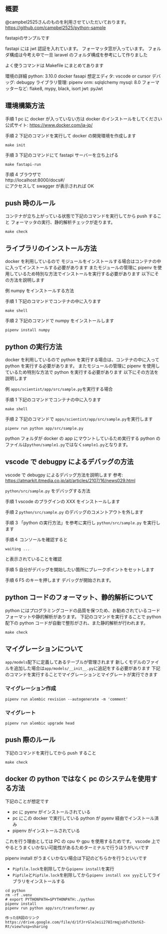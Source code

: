 ## 概要
@campbel2525さんのものを利用させていただいております。
https://github.com/campbel2525/python-sample


fastapiのサンプルです  

fastapi には jwt 認証を入れています。
フォーマッタ窓が入っています。
フォルダ構成は今考え中で一旦 laravel のフォルダ構成を参考にして作りました

よく使うコマンドは Makefile にまとめてあります

環境の詳細
python: 3.10.0
docker
fasapi
想定エディタ: vscode or cursor
デバッグ: debugpy
ライブラリ管理: pipenv
orm: sqlqlchemy
mysql: 8.0
フォーマッターなど: flake8, mypy, black, isort
jwt: pyJwt

## 環境構築方法

手順 1
pc に docker が入っていない方は docker のインストールをしてください
公式サイト: https://www.docker.com/ja-jp/

手順 2
下記のコマンドを実行して docker の開発環境を作成します

```
make init
```

手順 3
下記のコマンドにて fastapi サーバーを立ち上げる

```
make fastapi-run
```

手順 4
ブラウザで  
http://localhost:8000/docs#/  
にアクセスして swagger が表示されれば OK

## push 時のルール

コンテナが立ち上がっている状態で下記のコマンドを実行してから push すること
フォーマッタの実行、静的解析チェックが走ります。

```
make check
```

## ライブラリのインストール方法

docker を利用しているので モジュールをインストールする場合はコンテナの中に入ってインストールする必要があります
またモジュールの管理に pipenv を使用しているため特別な方法でインストールを実行する必要があります
以下にその方法を説明します

例
numpy をインストールする方法

手順 1
下記のコマンドでコンテナの中に入ります


```
make shell
```

手順 2
下記のコマンドで numpy をインストールします

```
pipenv install numpy
```

## python の実行方法

docker を利用しているので python を実行する場合は、コンテナの中に入って python を実行する必要があります。
またモジュールの管理に pipenv を使用しているため特別な方法で python を実行する必要があります
以下にその方法を説明します

例
`apps/scientist/app/src/sample.py`を実行する場合

手順 1
下記のコマンドでコンテナの中に入ります

```
make shell
```

手順 2
下記のコマンドで `apps/scientist/app/src/sample.py`を実行します

```
pipenv run python app/src/sample.py
```

python フォルダが docker の app にマウントしているため実行する python のファイルは`python/sample1.py`ではなく`sample1.py`となります。

## vscode で debugpy によるデバッグの方法

vscode で debugpy によるデバッグ方法を説明します
参考: https://atmarkit.itmedia.co.jp/ait/articles/2107/16/news029.html

`python/src/sample.py` をデバッグする方法

手順 1
vscode のプラグインの XXX をインストールします

手順 2
`python/src/sample.py` のデバッグのコメントアウトを外します

手順 3
「python の実行方法」を参考に実行し `python/src/sample.py` を実行します

手順４
コンソールを確認すると

```
waiting ...
```

と表示されていることを確認

手順 5
自分がデバッグを開始したい箇所にブレークポイントをセットします

手順 6
F5 のキーを押します
デバッグが開始されます。

## python コードのフォーマット、静的解析について

python にはプログラミングコードの品質を保つため、お勧めされているコードフォーマットや静的解析があります。
下記のコマンドを実行することで python 配下の python コードが自動で整形がされ、また静的解析が行われます。

```
make check
```

## マイグレーションについて

`app/models`配下に定義してあるテーブルが管理されます
新しくモデルのファイルを追加した場合は`app/models/__init__.py`に追記をする必要があります
下記のコマンドを実行することでマイグレーションとマイグレートが実行できます

### マイグレーション作成

```
pipenv run alembic revision --autogenerate -m 'comment'
```

### マイグレート

```
pipenv run alembic upgrade head
```

## push 際のルール

下記のコマンドを実行してから push すること

```
make check
```

## docker の python ではなく pc のシステムを使用する方法

下記のことが想定です

- pc に pyenv がインストールされている
- pc にこの docker で実行している python が pyenv 経由でインストール済み
- pipenv がインストールされている

これを行う理由としては PC の cpu や gpu を使用するためです。
vscode 上でやるとうまくいかない可能性があるためターミナルで行うほうがいいです

pipenv install がうまくいかない場合は下記のどちらかを行うといいです

- `Pipfile.lock`を削除してから`pipenv install`を実行
- `Pipfile`と`Pipfile.lock`を削除してから`pipenv install xxx yyy`としてライブラリをインストールする

```
cd python
rm -rf .venv
# export PYTHONPATH=$PYTHONPATH:./python
pipenv install
pipenv run python app/src/transformer.py

作ったER図のリンク
https://drive.google.com/file/d/1fJrrGleJeii278IrmqjubTv33otG3-Rt/view?usp=sharing
```
